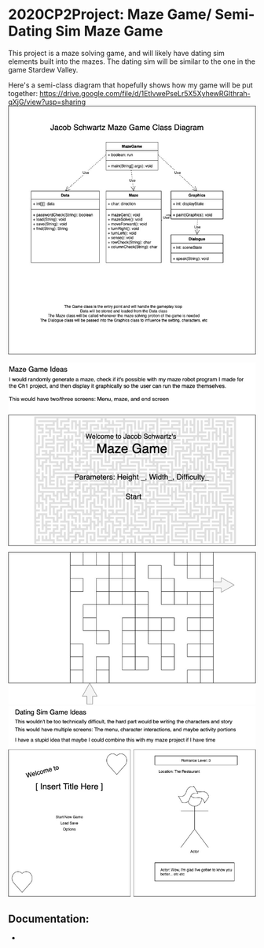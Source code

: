 # 2020CP2Project: Maze Game/ Semi-Dating Sim Maze Game
This project is a maze solving game, and will likely have dating sim elements built into the mazes.
The dating sim will be similar to the one in the game Stardew Valley.

Here's a semi-class diagram that hopefully shows how my game will be put together: https://drive.google.com/file/d/1EtIvwePseLr5X5XyhewRGlthrah-qXjG/view?usp=sharing
![ClassDiagram](https://github.com/Bamboo72/2020CP2Project/blob/main/images/IndividualProjectClassDiagram.jpg)

![MazeGameGUI](https://github.com/Bamboo72/2020CP2Project/blob/main/images/MazeGameGUI.jpg)
![DatingGameGUI](https://github.com/Bamboo72/2020CP2Project/blob/main/images/DatingSimGUI%20(1).jpg)

## Documentation: 
*

